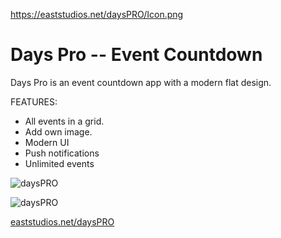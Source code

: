 https://eaststudios.net/daysPRO/Icon.png

Days Pro -- Event Countdown
========

Days Pro is an event countdown app with a modern flat design.

FEATURES:

- All events in a grid.
- Add own image.
- Modern UI
- Push notifications
- Unlimited events

![daysPRO](https://eaststudios.net/daysPRO/screenshot1.png) 

![daysPRO](https://eaststudios.net/daysPRO/screenshot2.png)

[eaststudios.net/daysPRO](https://eaststudios.net/daysPRO)
